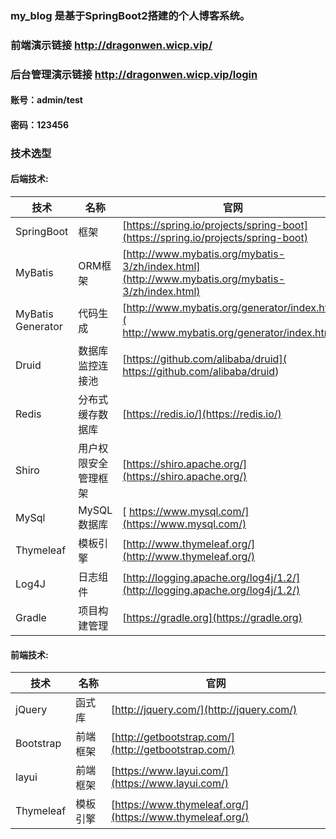 ### my_blog 是基于SpringBoot2搭建的个人博客系统。
### 前端演示链接 http://dragonwen.wicp.vip/
### 后台管理演示链接 http://dragonwen.wicp.vip/login
#### 账号：admin/test  
#### 密码：123456

### 技术选型

#### 后端技术:
技术 | 名称 | 官网
----|------|----
SpringBoot | 框架  | [https://spring.io/projects/spring-boot](https://spring.io/projects/spring-boot)
MyBatis | ORM框架  | [http://www.mybatis.org/mybatis-3/zh/index.html](http://www.mybatis.org/mybatis-3/zh/index.html)
MyBatis Generator | 代码生成 | [http://www.mybatis.org/generator/index.html](	http://www.mybatis.org/generator/index.html)
Druid | 数据库监控连接池 | [https://github.com/alibaba/druid](	https://github.com/alibaba/druid)
Redis | 分布式缓存数据库 | [https://redis.io/](https://redis.io/)
Shiro | 用户权限安全管理框架 | [https://shiro.apache.org/](https://shiro.apache.org/)
MySql | MySQL数据库 | [	https://www.mysql.com/](https://www.mysql.com/)
Thymeleaf | 模板引擎  | [http://www.thymeleaf.org/](http://www.thymeleaf.org/)
Log4J | 日志组件  | [http://logging.apache.org/log4j/1.2/](http://logging.apache.org/log4j/1.2/)
Gradle | 项目构建管理  | [https://gradle.org](https://gradle.org)

#### 前端技术:
技术 | 名称 | 官网
----|------|----
jQuery | 函式库  | [http://jquery.com/](http://jquery.com/)
Bootstrap | 前端框架  | [http://getbootstrap.com/](http://getbootstrap.com/)
layui | 前端框架  | [https://www.layui.com/](https://www.layui.com/)
Thymeleaf | 模板引擎  | [https://www.thymeleaf.org/](https://www.thymeleaf.org/)